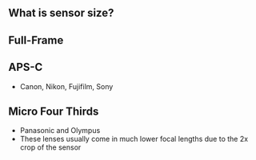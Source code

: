 ## What is sensor size?

## Full-Frame

## APS-C

- Canon, Nikon, Fujifilm, Sony

## Micro Four Thirds

- Panasonic and Olympus
- These lenses usually come in much lower focal lengths due to the 2x crop of the sensor